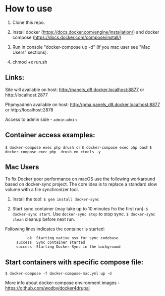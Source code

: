 # How to use

1. Clone this repo.

2. Install  docker (https://docs.docker.com/engine/installation/) and docker compose (https://docs.docker.com/compose/install/)

3. Run in console "docker-compose up -d" (if you mac user see "Mac Users" sections).

4. chmod +x run.sh
  
## Links:
Site will available on host: http://panels_d8.docker.localhost:8877 or http://localhost:2877

Phpmyadmin available on host:  http://pma.panels_d8.docker.localhost:8877 or http://localhost:2878

Access to admin side - `admin`:`admin`

## Container access examples:
`$ docker-compose exec php drush cr`
`$ docker-compose exec php bash`
`$ docker-compose exec php  drush en ctools -y`

## Mac Users
To fix Docker poor performance on macOS use the following workaround based on docker-sync project. The core idea is to replace a standard slow volume with a file synchronizer tool.

1.  Install the tool:
`$ gem install docker-sync`

2.  Start sync container (may take up to 10 minutes fro the first run):
`$ docker-sync start`. Use `docker-sync stop` to stop sync.
`$ docker-sync clean` cleanup before next run.

Following lines indicates the container is started:

```
          ok  Starting native_osx for sync codebase
     success  Sync container started
     success  Starting Docker-Sync in the background
```

## Start containers with specific compose file: 
`$ docker-compose -f docker-compose-mac.yml up -d`

More info about docker-compose environment images - https://github.com/wodby/docker4drupal
